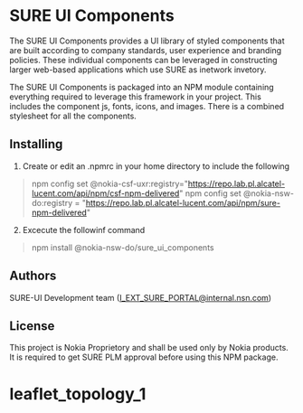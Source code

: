 # SURE UI Components 
The SURE UI Components provides a UI library of styled components that are built according to company standards, user experience and branding policies. These individual components can be leveraged in constructing larger web-based applications which use SURE as inetwork invetory.

The SURE UI Components is packaged into an NPM module containing everything required to leverage this framework in your project. This includes the component js, fonts, icons, and images.  There is a combined stylesheet for all the components.

## Installing

1. Create or edit an .npmrc in your home directory to include the following
> npm config set @nokia-csf-uxr:registry="https://repo.lab.pl.alcatel-lucent.com/api/npm/csf-npm-delivered"
> npm config set @nokia-nsw-do:registry = "https://repo.lab.pl.alcatel-lucent.com/api/npm/sure-npm-delivered"

2. Excecute the followinf command 
>npm install @nokia-nsw-do/sure_ui_components

## Authors
SURE-UI Development team (I_EXT_SURE_PORTAL@internal.nsn.com)

## License

This project is Nokia Proprietory and shall be used only by Nokia products. It is required to get SURE PLM approval before using this NPM package. 

# leaflet_topology_1
